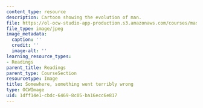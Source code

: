 ```yaml
---
content_type: resource
description: Cartoon showing the evolution of man.
file: https://ol-ocw-studio-app-production.s3.amazonaws.com/courses/mas-714j-technologies-for-creative-learning-fall-2009/1dff14e1cbdc64698c05ba16ecc6e817_Image1.jpg
file_type: image/jpeg
image_metadata:
  caption: ''
  credit: ''
  image-alt: ''
learning_resource_types:
- Readings
parent_title: Readings
parent_type: CourseSection
resourcetype: Image
title: Somewhere, something went terribly wrong
type: OCWImage
uid: 1dff14e1-cbdc-6469-8c05-ba16ecc6e817
---
```

